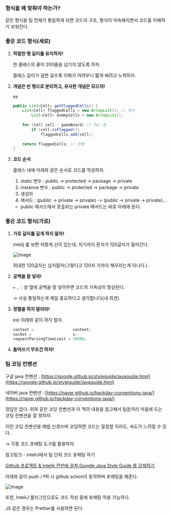 ### 형식을 왜 맞춰야 하는가?

같은 형식을 팀 전체가 통일하게 되면 코드의 구조, 형식이 익숙해지면서 코드를 이해하기 쉬워진다.

### 좋은 코드 형식(세로)

1. **적절한 행 길이를 유지하자!**
    
    한 클래스의 줄이 200줄을 넘기지 않도록 하자.
    
    클래스 길이가 길면 길수록 이해가 어려우니 짧게 짜려고 노력하자.
    
2. **개념은 빈 행으로 분리하고, 유사한 개념은 모으자!**
    
    ex
    
    ```java
    public List<Cell> getFlaggedCells() {
        List<Cell> flaggedCells = new ArrayList(); // 변수
    		List<Cell> dummyCells = new ArrayList();
     
        for (Cell cell : gameBoard) // for 문
            if (cell.isFlagged())
                flaggedCells.add(cell);
     
        return flaggedCells; // 반환
    }
    ```
    
3. **코드 순서**
    
    클래스 내에 아래와 같은 순서로 코드를 작성하자.
    
    1. static 변수 : public -> protected -> package -> private
    2. instance 변수 : public -> protected -> package -> private
    3. 생성자
    4. 메서드 : (public -> private -> private) -> (public -> private -> private)...
    - public 메서드에서 호출되는 private 메서드는 바로 아래에 둔다.

### 좋은 코드 형식(가로)

1. **가로 길이를 길게 하지 말자!**
    
    intelij 를 보면 저렇게 선이 있는데, 저기까지 문자가 120글자가 들어간다.
    
    ![image](https://github.com/Google-Developer-Student-Clubs-TUK/2023-01-CleanCode-study/assets/108508730/442a43b6-d230-4bc2-8d83-70ad4a898933)
    
    최대한 120글자는 넘지말자(그렇다고 120자 가까이 채우라는게 아니다.).
    
2. **공백을 잘 넣자!**
    
    `=` `,` `:` 양 옆에 공백을 잘 넣어주면 코드의 가독성이 향상된다.
    
    → 사실 통일하는게 제일 중요하다고 생각합니다(내 의견).
    
3. **정렬을 하지 말아라!**
    
    ex) 아래와 같이 하지 말자.
    
    ```java
    context =                 context;
    socket =                  s;
    requestParsingTimeLimit = 10000;
    ```
    
4. **들여쓰기 무조건 하자!**

### 팀 코딩 컨벤션

구글 java 컨벤션 : [https://google.github.io/styleguide/javaguide.html](https://google.github.io/styleguide/javaguide.html)

네이버 java 컨벤션 : [https://naver.github.io/hackday-conventions-java/](https://naver.github.io/hackday-conventions-java/)

정답은 없다. 위와 같은 코딩 컨벤션과 이 책의 내용을 참고해서 팀원끼리 마음에 드는 코딩 컨벤션을 잘 정하자.

이런 코딩 컨벤션을 매법 신경쓰며 코딩하면 코드는 깔끔할 지라도, 속도가 느려질 수 있다.

→ 각종 코드 포매팅 도구를 활용하자.

참고링크 - inteliJ에서 팀 단위 코드 포매팅 하기

[Github 프로젝트 & Intellij 전반에 걸쳐 Google Java Style Guide 를 강제하기](https://vince-kim.tistory.com/28)

아래와 같이 push / PR 시 github action이 동작하며 포매팅을 해준다.

![image](https://github.com/Google-Developer-Student-Clubs-TUK/2023-01-CleanCode-study/assets/108508730/372219a8-d5d7-43f1-ad7a-32196f1af100)

또한, InteliJ 플러그인으로도 코드 작성 중에 포매팅 적용 가능하다.

JS 같은 경우는 Prettier를 사용하면 된다.
